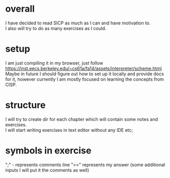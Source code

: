 # overall
I have decided to read SICP as much as I can and have motivation to.  
I also will try to do as many exercises as I could.  

# setup
I am just compiling it in my browser, just follow https://inst.eecs.berkeley.edu/~cs61a/fa14/assets/interpreter/scheme.html  
Maybe in future I should figure out how to set up it locally and provide docs for it, however 
currently I am mostly focused on learning the concepts from CISP.

# structure
I will try to create dir for each chapter which will contain some notes and exercises.  
I will start writing exercises in text editor without any IDE etc;  


# symbols in exercise
";" - represents comments line
">>" represents my answer (some additional inputs I will put it the comments as well)